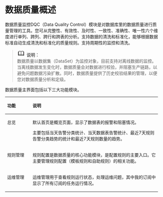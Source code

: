 # 数据质量概述<a name="dayu_01_0709"></a>

数据质量监控DQC（Data Quality Control）模块是对数据库里的数据质量进行质量管理的工具。您可从完整性、有效性、及时性、一致性、准确性、唯一性六个维度进行单列、跨列、跨行和跨表的分析。支持数据的清洗和标准化，能够根据数据标准自动生成清洗和标准化的质量规则。支持周期性的监控和清洗。

>![](public_sys-resources/icon-note.gif) **说明：**   
>数据质量以数据集（DataSet）为监控对象，目前支持对离线数据的监控。当离线数据发生变化时，数据质量会对数据进行校验，并阻塞生产链路，以避免问题数据污染扩散。同时，数据质量提供了历史校验结果的管理，以便您对数据质量分析和定级。  

数据质量主界面包括以下三大功能模块。

<a name="zh-cn_topic_0141836095_table764712462277"></a>
<table><thead align="left"><tr id="zh-cn_topic_0141836095_row5647124622717"><th class="cellrowborder" valign="top" width="16.63%" id="mcps1.1.3.1.1"><p id="zh-cn_topic_0141836095_p2647144610270"><a name="zh-cn_topic_0141836095_p2647144610270"></a><a name="zh-cn_topic_0141836095_p2647144610270"></a>功能</p>
</th>
<th class="cellrowborder" valign="top" width="83.37%" id="mcps1.1.3.1.2"><p id="zh-cn_topic_0141836095_p164754642718"><a name="zh-cn_topic_0141836095_p164754642718"></a><a name="zh-cn_topic_0141836095_p164754642718"></a>说明</p>
</th>
</tr>
</thead>
<tbody><tr id="zh-cn_topic_0141836095_row5647184616276"><td class="cellrowborder" valign="top" width="16.63%" headers="mcps1.1.3.1.1 "><p id="zh-cn_topic_0141836095_p2647134612717"><a name="zh-cn_topic_0141836095_p2647134612717"></a><a name="zh-cn_topic_0141836095_p2647134612717"></a>总览</p>
</td>
<td class="cellrowborder" valign="top" width="83.37%" headers="mcps1.1.3.1.2 "><p id="zh-cn_topic_0141836095_p61254311284"><a name="zh-cn_topic_0141836095_p61254311284"></a><a name="zh-cn_topic_0141836095_p61254311284"></a>默认首页是概览页面，显示了数据表的报警和阻塞情况。</p>
<p id="zh-cn_topic_0141836095_p111264312814"><a name="zh-cn_topic_0141836095_p111264312814"></a><a name="zh-cn_topic_0141836095_p111264312814"></a>主要包括当天告警分类统计、当天数据表告警统计、最近7天规则告警分类趋势的统计和最近7天规则数量的趋势。</p>
</td>
</tr>
<tr id="zh-cn_topic_0141836095_row664794622717"><td class="cellrowborder" valign="top" width="16.63%" headers="mcps1.1.3.1.1 "><p id="zh-cn_topic_0141836095_p1664714682713"><a name="zh-cn_topic_0141836095_p1664714682713"></a><a name="zh-cn_topic_0141836095_p1664714682713"></a>规则管理</p>
</td>
<td class="cellrowborder" valign="top" width="83.37%" headers="mcps1.1.3.1.2 "><p id="zh-cn_topic_0141836095_p16647124610274"><a name="zh-cn_topic_0141836095_p16647124610274"></a><a name="zh-cn_topic_0141836095_p16647124610274"></a>规则配置是数据质量的核心功能模块，是配置规则的主要入口。它主要管理规则配置（模板规则和自助规则）的相关功能。</p>
</td>
</tr>
<tr id="zh-cn_topic_0141836095_row19647346102714"><td class="cellrowborder" valign="top" width="16.63%" headers="mcps1.1.3.1.1 "><p id="zh-cn_topic_0141836095_p364744613277"><a name="zh-cn_topic_0141836095_p364744613277"></a><a name="zh-cn_topic_0141836095_p364744613277"></a>运维管理</p>
</td>
<td class="cellrowborder" valign="top" width="83.37%" headers="mcps1.1.3.1.2 "><p id="zh-cn_topic_0141836095_p564784612715"><a name="zh-cn_topic_0141836095_p564784612715"></a><a name="zh-cn_topic_0141836095_p564784612715"></a>运维管理用于查看规则运行状态，处理运维问题，其中我的订阅中显示了所有订阅的任务运行情况。</p>
</td>
</tr>
</tbody>
</table>

